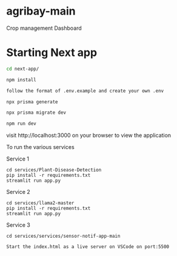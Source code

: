 # agribay-main
Crop management Dashboard

# Starting Next app

```bash
cd next-app/

npm install

follow the format of .env.example and create your own .env

npx prisma generate

npx prisma migrate dev

npm run dev
```
visit http://localhost:3000 on your browser to view the application

To run the various services 

Service 1
```
cd services/Plant-Disease-Detection
pip install -r requirements.txt
streamlit run app.py 
```

Service 2 
```
cd services/llama2-master
pip install -r requirements.txt
streamlit run app.py
```

Service 3 
```
cd services/services/sensor-notif-app-main

Start the index.html as a live server on VSCode on port:5500
```


